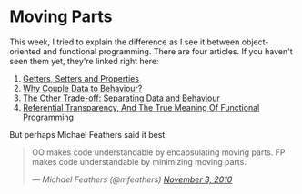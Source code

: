 # Moving Parts

This week, I tried to explain the difference as I see it between object-oriented and functional programming. There are four articles. If you haven't seen them yet, they're linked right here:

  1. [Getters, Setters and Properties][]
  2. [Why Couple Data to Behaviour?][]
  3. [The Other Trade-off: Separating Data and Behaviour][]
  4. [Referential Transparency, And The True Meaning Of Functional Programming][]

[Getters, Setters and Properties]: http://monospacedmonologues.com/post/138009972532/getters-setters-and-properties
[Why Couple Data to Behaviour?]: http://monospacedmonologues.com/post/138076164433/why-couple-data-to-behaviour
[The Other Trade-off: Separating Data and Behaviour]: http://monospacedmonologues.com/post/138140507048/the-other-trade-off-separating-data-and-behaviour
[Referential Transparency, And The True Meaning Of Functional Programming]: http://monospacedmonologues.com/post/138204666541/referential-transparency-and-the-true-meaning-of

But perhaps Michael Feathers said it best.

> OO makes code understandable by encapsulating moving parts. FP makes code understandable by minimizing moving parts.
>
> <cite>&mdash; Michael Feathers (@mfeathers) <a href="https://twitter.com/mfeathers/status/29581296216">November 3, 2010</a></cite>
